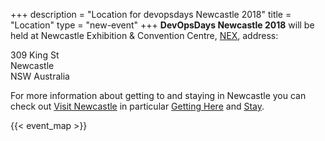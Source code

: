 +++
description = "Location for devopsdays Newcastle 2018"
title = "Location"
type = "new-event"
+++
**DevOpsDays Newcastle 2018** will be held at Newcastle Exhibition &amp; Convention Centre, [NEX](https://www.thenex.com.au/), address:

<p>
  309 King St</br/>
  Newcastle</br>
  NSW Australia</br>
</p>

For more information about getting to and staying in Newcastle you can check out [Visit Newcastle](https://www.visitnewcastle.com.au/) in particular [Getting Here](https://www.visitnewcastle.com.au/plan-my-trip/getting-here-getting-around) and [Stay](https://www.visitnewcastle.com.au/accommodation).

<!-- Uncomment this only if you have set the coordinates for your location in the config yaml. Get Latitude and Longitude of a Point: http://itouchmap.com/latlong.html -->
{{< event_map >}}